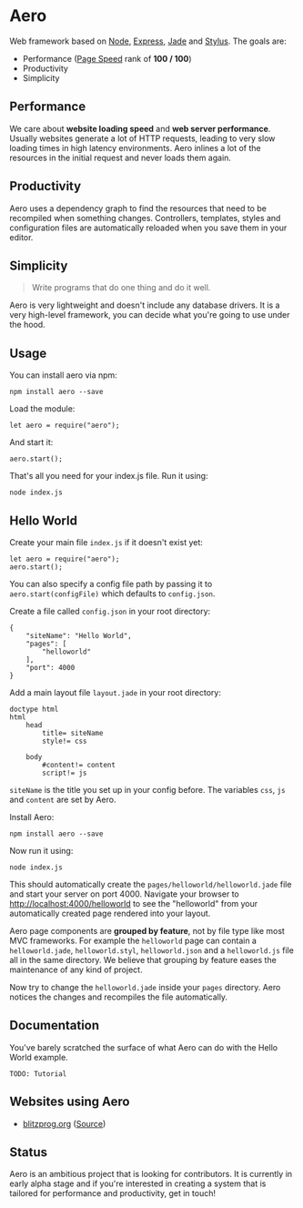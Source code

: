 # Aero
Web framework based on [Node](https://nodejs.org/), [Express](http://expressjs.com/), [Jade](http://jade-lang.com/) and [Stylus](https://learnboost.github.io/stylus/). The goals are:

* Performance ([Page Speed](https://developers.google.com/speed/pagespeed/insights/) rank of **100 / 100**)
* Productivity
* Simplicity

## Performance

We care about __website loading speed__ and **web server performance**.
Usually websites generate a lot of HTTP requests, leading to very slow loading times in high latency environments. Aero inlines a lot of the resources in the initial request and never loads them again.

## Productivity

Aero uses a dependency graph to find the resources that need to be recompiled when something changes. Controllers, templates, styles and configuration files are automatically reloaded when you save them in your editor.

## Simplicity

> Write programs that do one thing and do it well.

Aero is very lightweight and doesn't include any database drivers.
It is a very high-level framework, you can decide what you're going to use under the hood.

## Usage

You can install aero via npm:

	npm install aero --save

Load the module:

	let aero = require("aero");

And start it:

	aero.start();

That's all you need for your index.js file. Run it using:

	node index.js

## Hello World

Create your main file `index.js` if it doesn't exist yet:

	let aero = require("aero");
	aero.start();
	
You can also specify a config file path by passing it to `aero.start(configFile)` which defaults to `config.json`.

Create a file called `config.json` in your root directory:

	{
		"siteName": "Hello World",
		"pages": [
			"helloworld"
		],
		"port": 4000
	}

Add a main layout file `layout.jade` in your root directory:

	doctype html
	html
		head
			title= siteName
			style!= css

		body
			#content!= content
			script!= js

`siteName` is the title you set up in your config before. The variables `css`, `js` and `content` are set by Aero.

Install Aero:

	npm install aero --save

Now run it using:

	node index.js

This should automatically create the `pages/helloworld/helloworld.jade` file and start your server on port 4000. Navigate your browser to [http://localhost:4000/helloworld](http://localhost:4000/helloworld) to see the "helloworld" from your automatically created page rendered into your layout.

Aero page components are **grouped by feature**, not by file type like most MVC frameworks. For example the `helloworld` page can contain a `helloworld.jade`, `helloworld.styl`, `helloworld.json` and a `helloworld.js` file all in the same directory. We believe that grouping by feature eases the maintenance of any kind of project.

Now try to change the `helloworld.jade` inside your `pages` directory. Aero notices the changes and recompiles the file automatically.

## Documentation

You've barely scratched the surface of what Aero can do with the Hello World example.

	TODO: Tutorial

## Websites using Aero

* [blitzprog.org](http://blitzprog.org/) ([Source](https://github.com/blitzprog/blitzprog.org))

## Status

Aero is an ambitious project that is looking for contributors. It is currently in early alpha stage and if you're interested in creating a system that is tailored for performance and productivity, get in touch!
